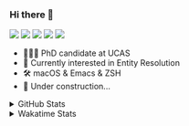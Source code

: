 ### Hi there 👋

[![](https://img.shields.io/badge/-Email-325180?logo=maildotru&logoColor=white&style=flat-square)](mailto:wang@tianshu.me)
[![](https://img.shields.io/badge/-GitHub-black?logo=GitHub&style=flat-square)](https://github.com/tshu-w)
[![](https://img.shields.io/badge/-Telegram-26a5e4?labelColor=fafafa&logo=telegram&style=flat-square)](https://t.me/tshu_w) 
[![](https://img.shields.io/badge/-Twitter-1da1f2?logo=Twitter&logoColor=white&style=flat-square)](https://twitter.com/tshu_w)
[![](https://komarev.com/ghpvc/?username=tshu-w&color=blueviolet&style=flat-square)]()



- 🧑🏻‍🎓 PhD candidate at UCAS
- 🔭 Currently interested in Entity Resolution
- 🛠 macOS & Emacs & ZSH
- 🚧 Under construction...

<details>

<summary>GitHub Stats</summary>

![Tianshu's GitHub stats](https://github-readme-stats.vercel.app/api?username=tshu-w&show_icons=true&theme=buefy&count_private=true)
  
</details>


<details>
  <summary>Wakatime Stats</summary>

  Currently, files accessed by tramp cannot be tracked by wakatime, see https://github.com/wakatime/wakatime-mode/issues/27
  <br>
  
<!--START_SECTION:waka-->
**I'm an Early 🐤** 

```text
🌞 Morning    63 commits     █████░░░░░░░░░░░░░░░░░░░░   22.74% 
🌆 Daytime    163 commits    ██████████████░░░░░░░░░░░   58.84% 
🌃 Evening    45 commits     ████░░░░░░░░░░░░░░░░░░░░░   16.25% 
🌙 Night      6 commits      ░░░░░░░░░░░░░░░░░░░░░░░░░   2.17%

```
📅 **I'm Most Productive on Monday** 

```text
Monday       68 commits     ██████░░░░░░░░░░░░░░░░░░░   24.55% 
Tuesday      42 commits     ███░░░░░░░░░░░░░░░░░░░░░░   15.16% 
Wednesday    17 commits     █░░░░░░░░░░░░░░░░░░░░░░░░   6.14% 
Thursday     17 commits     █░░░░░░░░░░░░░░░░░░░░░░░░   6.14% 
Friday       48 commits     ████░░░░░░░░░░░░░░░░░░░░░   17.33% 
Saturday     33 commits     ███░░░░░░░░░░░░░░░░░░░░░░   11.91% 
Sunday       52 commits     ████░░░░░░░░░░░░░░░░░░░░░   18.77%

```


📊 **This Week I Spent My Time On** 

```text
💬 Programming Languages: 
sh                       12 hrs 18 mins      ████████████████████░░░░░   82.27% 
Emacs Lisp               1 hr 46 mins        ███░░░░░░░░░░░░░░░░░░░░░░   11.85% 
Org                      28 mins             ░░░░░░░░░░░░░░░░░░░░░░░░░   3.12% 
Bash                     8 mins              ░░░░░░░░░░░░░░░░░░░░░░░░░   0.9% 
BibTeX                   7 mins              ░░░░░░░░░░░░░░░░░░░░░░░░░   0.82%

🔥 Editors: 
Zsh                      12 hrs 18 mins      ████████████████████░░░░░   82.27% 
Emacs                    2 hrs 39 mins       ████░░░░░░░░░░░░░░░░░░░░░   17.73%

🐱‍💻 Projects: 
multimodalER             7 hrs 53 mins       █████████████░░░░░░░░░░░░   52.82% 
Terminal                 4 hrs               ██████░░░░░░░░░░░░░░░░░░░   26.81% 
emacs                    1 hr 41 mins        ██░░░░░░░░░░░░░░░░░░░░░░░   11.26% 
Unknown Project          36 mins             █░░░░░░░░░░░░░░░░░░░░░░░░   4.07% 
dotfiles                 27 mins             ░░░░░░░░░░░░░░░░░░░░░░░░░   3.1%

💻 Operating System: 
Linux                    9 hrs 28 mins       ███████████████░░░░░░░░░░   63.34% 
Mac                      5 hrs 28 mins       █████████░░░░░░░░░░░░░░░░   36.66%

```

**I Mostly Code in Python** 

```text
Python                   7 repos             █████████░░░░░░░░░░░░░░░░   36.84% 
HTML                     2 repos             ██░░░░░░░░░░░░░░░░░░░░░░░   10.53% 
Emacs Lisp               2 repos             ██░░░░░░░░░░░░░░░░░░░░░░░   10.53% 
JavaScript               2 repos             ██░░░░░░░░░░░░░░░░░░░░░░░   10.53% 
TeX                      2 repos             ██░░░░░░░░░░░░░░░░░░░░░░░   10.53%

```



 Last Updated on 18/01/2022
<!--END_SECTION:waka-->
</details>
